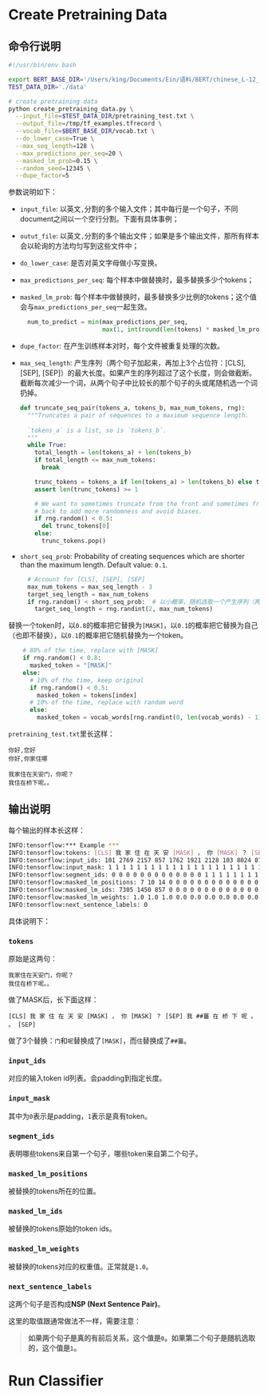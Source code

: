 

# Create Pretraining Data

## 命令行说明

```bash
#!/usr/bin/env bash

export BERT_BASE_DIR='/Users/king/Documents/Ein/语料/BERT/chinese_L-12_H-768_A-12'
TEST_DATA_DIR='./data'

# create pretraining data
python create_pretraining_data.py \
  --input_file=$TEST_DATA_DIR/pretraining_test.txt \
  --output_file=/tmp/tf_examples.tfrecord \
  --vocab_file=$BERT_BASE_DIR/vocab.txt \
  --do_lower_case=True \
  --max_seq_length=128 \
  --max_predictions_per_seq=20 \
  --masked_lm_prob=0.15 \
  --random_seed=12345 \
  --dupe_factor=5
```



参数说明如下：

* `input_file`: 以英文`,`分割的多个输入文件；其中每行是一个句子，不同document之间以一个空行分割。下面有具体事例；

* `outut_file`: 以英文`,`分割的多个输出文件；如果是多个输出文件，那所有样本会以轮询的方法均匀写到这些文件中；

* `do_lower_case`: 是否对英文字母做小写变换。

* `max_predictions_per_seq`: 每个样本中做替换时，最多替换多少个tokens；

* `masked_lm_prob`: 每个样本中做替换时，最多替换多少比例的tokens；这个值会与`max_predictions_per_seq`一起生效。

  ```python
    num_to_predict = min(max_predictions_per_seq,
                         max(1, int(round(len(tokens) * masked_lm_prob))))
  ```

* `dupe_factor`: 在产生训练样本对时，每个文件被重复处理的次数。

* `max_seq_length`: 产生序列（两个句子加起来，再加上3个占位符：[CLS], [SEP], [SEP]）的最大长度。如果产生的序列超过了这个长度，则会做截断。截断每次减少一个词，从两个句子中比较长的那个句子的头或尾随机选一个词扔掉。

  ```python
  def truncate_seq_pair(tokens_a, tokens_b, max_num_tokens, rng):
    """Truncates a pair of sequences to a maximum sequence length.
    
    `tokens_a` is a list, so is `tokens_b`.
    """
    while True:
      total_length = len(tokens_a) + len(tokens_b)
      if total_length <= max_num_tokens:
        break
  
      trunc_tokens = tokens_a if len(tokens_a) > len(tokens_b) else tokens_b
      assert len(trunc_tokens) >= 1
  
      # We want to sometimes truncate from the front and sometimes from the
      # back to add more randomness and avoid biases.
      if rng.random() < 0.5:
        del trunc_tokens[0]
      else:
        trunc_tokens.pop()
  ```

* `short_seq_prob`: Probability of creating sequences which are shorter than the maximum length. Default value: `0.1`.

  ```python
    # Account for [CLS], [SEP], [SEP]
    max_num_tokens = max_seq_length - 3
    target_seq_length = max_num_tokens
    if rng.random() < short_seq_prob:  # 以小概率，随机选取一个产生序列（两个句子加起来）的长度
      target_seq_length = rng.randint(2, max_num_tokens)
  ```



替换一个token时，以`0.8`的概率把它替换为`[MASK]`，以`0.1`的概率把它替换为自己（也即不替换），以`0.1`的概率把它随机替换为一个token。

```python
    # 80% of the time, replace with [MASK]
    if rng.random() < 0.8:
      masked_token = "[MASK]"
    else:
      # 10% of the time, keep original
      if rng.random() < 0.5:
        masked_token = tokens[index]
      # 10% of the time, replace with random word
      else:
        masked_token = vocab_words[rng.randint(0, len(vocab_words) - 1)]
```



`pretraining_test.txt`里长这样：

```
你好,您好
你好,你家住哪

我家住在天安门，你呢？
我住在桥下呢。。
```



## 输出说明

每个输出的样本长这样：

```bash
INFO:tensorflow:*** Example ***
INFO:tensorflow:tokens: [CLS] 我 家 住 在 天 安 [MASK] ， 你 [MASK] ？ [SEP] 我 ##薑 在 桥 下 呢 。 。 [SEP]
INFO:tensorflow:input_ids: 101 2769 2157 857 1762 1921 2128 103 8024 872 103 8043 102 2769 19009 1762 3441 678 1450 511 511 102 0 0 0 0 0 0 0 0 0 0 0 0 0 0 0 0 0 0 0 0 0 0 0 0 0 0 0 0 0 0 0 0 0 0 0 0 0 0 0 0 0 0 0 0 0 0 0 0 0 0 0 0 0 0 0 0 0 0 0 0 0 0 0 0 0 0 0 0 0 0 0 0 0 0 0 0 0 0 0 0 0 0 0 0 0 0 0 0 0 0 0 0 0 0 0 0 0 0 0 0 0 0 0 0 0 0
INFO:tensorflow:input_mask: 1 1 1 1 1 1 1 1 1 1 1 1 1 1 1 1 1 1 1 1 1 1 0 0 0 0 0 0 0 0 0 0 0 0 0 0 0 0 0 0 0 0 0 0 0 0 0 0 0 0 0 0 0 0 0 0 0 0 0 0 0 0 0 0 0 0 0 0 0 0 0 0 0 0 0 0 0 0 0 0 0 0 0 0 0 0 0 0 0 0 0 0 0 0 0 0 0 0 0 0 0 0 0 0 0 0 0 0 0 0 0 0 0 0 0 0 0 0 0 0 0 0 0 0 0 0 0 0
INFO:tensorflow:segment_ids: 0 0 0 0 0 0 0 0 0 0 0 0 0 1 1 1 1 1 1 1 1 1 0 0 0 0 0 0 0 0 0 0 0 0 0 0 0 0 0 0 0 0 0 0 0 0 0 0 0 0 0 0 0 0 0 0 0 0 0 0 0 0 0 0 0 0 0 0 0 0 0 0 0 0 0 0 0 0 0 0 0 0 0 0 0 0 0 0 0 0 0 0 0 0 0 0 0 0 0 0 0 0 0 0 0 0 0 0 0 0 0 0 0 0 0 0 0 0 0 0 0 0 0 0 0 0 0 0
INFO:tensorflow:masked_lm_positions: 7 10 14 0 0 0 0 0 0 0 0 0 0 0 0 0 0 0 0 0
INFO:tensorflow:masked_lm_ids: 7305 1450 857 0 0 0 0 0 0 0 0 0 0 0 0 0 0 0 0 0
INFO:tensorflow:masked_lm_weights: 1.0 1.0 1.0 0.0 0.0 0.0 0.0 0.0 0.0 0.0 0.0 0.0 0.0 0.0 0.0 0.0 0.0 0.0 0.0 0.0
INFO:tensorflow:next_sentence_labels: 0
```

具体说明下：

### `tokens`

原始是这两句：

```
我家住在天安门，你呢？
我住在桥下呢。。
```



做了MASK后，长下面这样：

`[CLS] 我 家 住 在 天 安 [MASK] ， 你 [MASK] ？ [SEP] 我 ##薑 在 桥 下 呢 。 。 [SEP]`

做了3个替换：`门`和`呢`替换成了`[MASK]`，而`住`替换成了`##薑`。



### `input_ids`

对应的输入token id列表。会padding到指定长度。



### `input_mask`

其中为`0`表示是padding，`1`表示是真有token。



### `segment_ids`

表明哪些tokens来自第一个句子，哪些token来自第二个句子。



### `masked_lm_positions`

被替换的tokens所在的位置。



### `masked_lm_ids`

被替换的tokens原始的token ids。



### `masked_lm_weights`

被替换的tokens对应的权重值。正常就是`1.0`。



### `next_sentence_labels`

这两个句子是否构成**NSP (Next Sentence Pair)**。



这里的取值跟通常做法不一样，需要注意：

> **如果两个句子是真的有前后关系，这个值是`0`。如果第二个句子是随机选取的，这个值是`1`。**





# Run Classifier

